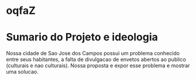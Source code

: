 # oqfaZ
# Sumario do Projeto e ideologia
Nossa cidade de Sao Jose dos Campos possui um problema conhecido entre seus habitantes, a falta de divulgacao de envetos abertos ao publico (culturais e nao culturais). Nossa proposta e expor esse problema e mostrar uma solucao.